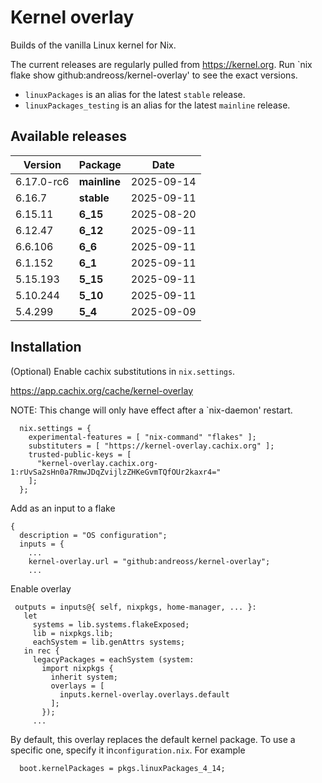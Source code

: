 # Kernel overlay

Builds of the vanilla Linux kernel for Nix.

The current releases are regularly pulled from https://kernel.org.
Run `nix flake show github:andreoss/kernel-overlay' to see the exact versions.

- `linuxPackages` is an alias for the latest `stable` release.
- `linuxPackages_testing` is an alias for the latest `mainline` release.


## Available releases

<!--START-->
|Version|Package|Date|
|---|---|---|
|6.17.0-rc6|<b>mainline</b>|2025-09-14|
|6.16.7|<b>stable</b>|2025-09-11|
|6.15.11|<b>6_15</b>|2025-08-20|
|6.12.47|<b>6_12</b>|2025-09-11|
|6.6.106|<b>6_6</b>|2025-09-11|
|6.1.152|<b>6_1</b>|2025-09-11|
|5.15.193|<b>5_15</b>|2025-09-11|
|5.10.244|<b>5_10</b>|2025-09-11|
|5.4.299|<b>5_4</b>|2025-09-09|
<!--END-->

## Installation

(Optional) Enable cachix substitutions in `nix.settings`.

https://app.cachix.org/cache/kernel-overlay

NOTE: This change will only have effect after a `nix-daemon' restart.

```
  nix.settings = {
    experimental-features = [ "nix-command" "flakes" ];
    substituters = [ "https://kernel-overlay.cachix.org" ];
    trusted-public-keys = [
      "kernel-overlay.cachix.org-1:rUvSa2sHn0a7RmwJDqZvijlzZHKeGvmTQfOUr2kaxr4="
    ];
  };
```

Add as an input to a flake

```
{
  description = "OS configuration";
  inputs = {
    ...
    kernel-overlay.url = "github:andreoss/kernel-overlay";
    ...
 ```

 Enable overlay
 ```
  outputs = inputs@{ self, nixpkgs, home-manager, ... }:
    let
      systems = lib.systems.flakeExposed;
      lib = nixpkgs.lib;
      eachSystem = lib.genAttrs systems;
    in rec {
      legacyPackages = eachSystem (system:
        import nixpkgs {
          inherit system;
          overlays = [
            inputs.kernel-overlay.overlays.default
          ];
        });
      ...

```

By default, this overlay replaces the default kernel package. To use a specific one, specify it
in`configuration.nix`. For example

```
  boot.kernelPackages = pkgs.linuxPackages_4_14;
```
